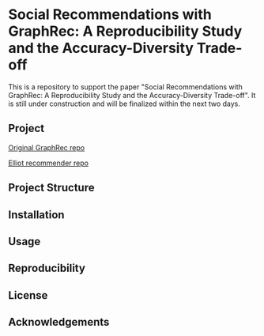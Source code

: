 # Social Recommendations with GraphRec: A Reproducibility Study and the Accuracy-Diversity Trade-off

This is a repository to support the paper "Social Recommendations with GraphRec: A Reproducibility Study and the Accuracy-Diversity Trade-off". It is still under construction and will be finalized within the next two days.

## Project 

[Original GraphRec repo](https://github.com/wenqifan03/GraphRec-WWW19)

[Elliot recommender repo](https://github.com/sisinflab/elliot)

## Project Structure

## Installation

## Usage

## Reproducibility

## License

## Acknowledgements
